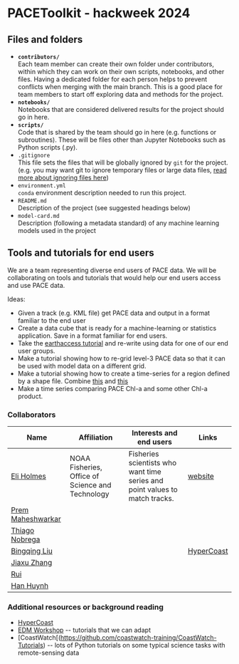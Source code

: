 # PACEToolkit - hackweek 2024

## Files and folders

* **`contributors/`**
<br> Each team member can create their own folder under contributors, within which they can work on their own scripts, notebooks, and other files. Having a dedicated folder for each person helps to prevent conflicts when merging with the main branch. This is a good place for team members to start off exploring data and methods for the project.
* **`notebooks/`**
<br> Notebooks that are considered delivered results for the project should go in here.
* **`scripts/`**
<br> Code that is shared by the team should go in here (e.g. functions or subroutines). These will be files other than Jupyter Notebooks such as Python scripts (.py).
* `.gitignore`
<br> This file sets the files that will be globally ignored by `git` for the project. (e.g. you may want git to ignore temporary files or large data files, [read more about ignoring files here](https://docs.github.com/en/get-started/getting-started-with-git/ignoring-files))
* `environment.yml`
<br> `conda` environment description needed to run this project.
* `README.md`
<br> Description of the project (see suggested headings below)
* `model-card.md`
<br> Description (following a metadata standard) of any machine learning models used in the project

## Tools and tutorials for end users

We are a team representing diverse end users of PACE data. We will be collaborating on tools and tutorials that would help our end users access and use PACE data. 

Ideas:

* Given a track (e.g. KML file) get PACE data and output in a format familiar to the end user
* Create a data cube that is ready for a machine-learning or statistics application. Save in a format familiar for end users.
* Take the [earthaccess tutorial](https://pacehackweek.github.io/pace-2024/presentations/hackweek/earthdata_cloud_access.html) and re-write using data for one of our end user groups.
* Make a tutorial showing how to re-grid level-3 PACE data so that it can be used with model data on a different grid.
* Make a tutorial showing how to create a time-series for a region defined by a shape file. Combine [this](https://nmfs-opensci.github.io/EDMW-EarthData-Workshop-2024/tutorials/python/3-extract-satellite-data-within-boundary.html) and [this](https://nmfs-opensci.github.io/EDMW-EarthData-Workshop-2024/tutorials/python/4-data-cubes.html)
* Make a time series comparing PACE Chl-a and some other Chl-a product.
  
### Collaborators

| Name | Affiliation | Interests and end users | Links |
| ------------- | ------------- | ------------- | ------------- |
| [Eli Holmes](https://github.com/eeholmes) | NOAA Fisheries, Office of Science and Technology  | Fisheries scientists who want time series and point values to match tracks.  | [website](https://eeholmes.github.io/) |
| [Prem Maheshwarkar](https://github.com/pmaheshwarkar) |  |  |  |
| [Thiago Nobrega](https://github.com/thiago-vg) |  |  |  |
| [Bingqing Liu](https://github.com/bingqing-liu) |  |  |  [HyperCoast](https://hypercoast.org/) |
| [Jiaxu Zhang](https://github.com/JiaxuZ) | |  |  |
| [Rui](https://github.com/RuiJinSZ) |   |   |   |
| [Han Huynh](https://github.com/hnhuynh55) |   |   |   |


### Additional resources or background reading

* [HyperCoast](https://hypercoast.org/)
* [EDM Workshop](https://nmfs-opensci.github.io/EDMW-EarthData-Workshop-2024/) -- tutorials that we can adapt
* [CoastWatch[(https://github.com/coastwatch-training/CoastWatch-Tutorials) -- lots of Python tutorials on some typical science tasks with remote-sensing data
  
<!--
## Project goals and tasks

### Project goals

List the specific project goals or research questions you want to answer. Think about what outcomes or deliverables you'd like to create (e.g. a series of tutorial notebooks demonstrating how to work with a dataset, results of an anaysis to answer a science question, an example of applying a new analysis method, or a new python package).

* Goal 1
* Goal 2
* ...

### Tasks

What are the individual tasks or steps that need to be taken to achieve each of the project goals identified above? What are the skills that participants will need or will learn and practice to complete each of these tasks? Think about which tasks are dependent on prior tasks, or which tasks can be performed in parallel.

* Task 1 (all team members will learn to use GitHub)
* Task 2 (team members will use the scikit-learn python library)
  * Task 2a (assigned to team member A)
  * Task 2b (assigned to team member B)
* Task 3
* ...

## Project Results

Use this section to briefly summarize your project results. This could take the form of describing the progress your team made to answering a research question, developing a tool or tutorial, interesting things found in exploring a new dataset, lessons learned for applying a new method, personal accomplishments of each team member, or anything else the team wants to share.

You could include figures or images here, links to notebooks or code elsewhere in the repository (such as in the [notebooks](notebooks/) folder), and information on how others can run your notebooks or code.
-->
